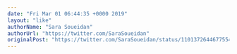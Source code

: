 ```yaml
---
date: "Fri Mar 01 06:44:35 +0000 2019"
layout: "like"
authorName: "Sara Soueidan"
authorUrl: "https://twitter.com/SaraSoueidan"
originalPost: "https://twitter.com/SaraSoueidan/status/1101372644677554179"
---
```

